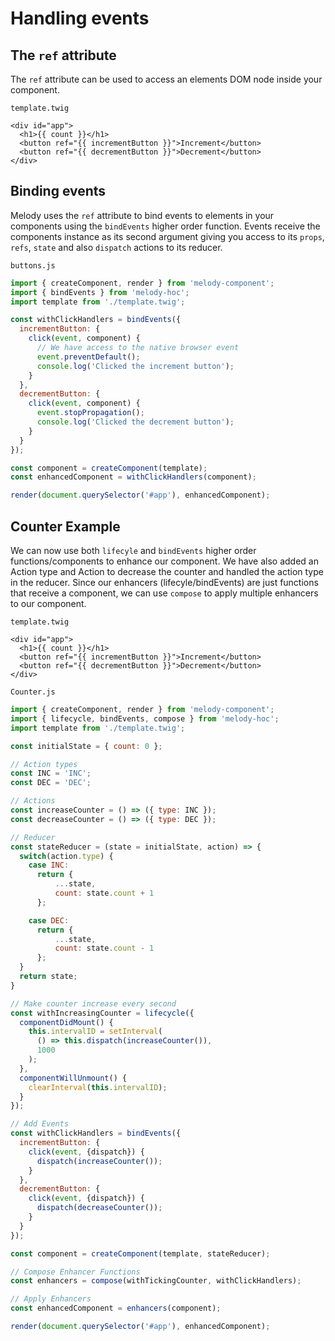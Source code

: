 # Handling events

## **The `ref` attribute**

The `ref` attribute can be used to access an elements DOM node inside your component.

`template.twig`
```twig
<div id="app">
  <h1>{{ count }}</h1>
  <button ref="{{ incrementButton }}">Increment</button>
  <button ref="{{ decrementButton }}">Decrement</button>
</div>
```

## **Binding events**
Melody uses the `ref` attribute to bind events to elements in your components using the `bindEvents` higher order function. Events receive the components instance as its second argument giving you access to its `props`, `refs`, `state` and also `dispatch` actions to its reducer.

`buttons.js`
```js
import { createComponent, render } from 'melody-component';
import { bindEvents } from 'melody-hoc';
import template from './template.twig';

const withClickHandlers = bindEvents({
  incrementButton: {
    click(event, component) {
      // We have access to the native browser event
      event.preventDefault(); 
      console.log('Clicked the increment button');
    }
  },
  decrementButton: {
    click(event, component) {
      event.stopPropagation();
      console.log('Clicked the decrement button');
    }
  }
});

const component = createComponent(template);
const enhancedComponent = withClickHandlers(component);

render(document.querySelector('#app'), enhancedComponent);
```

## **Counter Example**
We can now use both `lifecyle` and `bindEvents` higher order functions/components to enhance our component.
We have also added an Action type and Action to decrease the counter and handled the action type in the reducer.
Since our enhancers (lifecyle/bindEvents) are just functions that receive a component, we can use `compose` to apply multiple enhancers to our component.

`template.twig`
```twig
<div id="app">
  <h1>{{ count }}</h1>
  <button ref="{{ incrementButton }}">Increment</button>
  <button ref="{{ decrementButton }}">Decrement</button>
</div>
```

`Counter.js`
```js
import { createComponent, render } from 'melody-component';
import { lifecycle, bindEvents, compose } from 'melody-hoc';
import template from './template.twig';

const initialState = { count: 0 };

// Action types
const INC = 'INC';
const DEC = 'DEC';

// Actions
const increaseCounter = () => ({ type: INC });
const decreaseCounter = () => ({ type: DEC });

// Reducer
const stateReducer = (state = initialState, action) => {
  switch(action.type) {
    case INC:
      return {
          ...state,
          count: state.count + 1
      };

    case DEC:
      return {
          ...state,
          count: state.count - 1
      };
  }
  return state;
}

// Make counter increase every second
const withIncreasingCounter = lifecycle({
  componentDidMount() {
    this.intervalID = setInterval(
      () => this.dispatch(increaseCounter()),
      1000
    );
  },
  componentWillUnmount() {
    clearInterval(this.intervalID);
  }
});

// Add Events
const withClickHandlers = bindEvents({
  incrementButton: {
    click(event, {dispatch}) {
      dispatch(increaseCounter());
    }
  },
  decrementButton: {
    click(event, {dispatch}) {
      dispatch(decreaseCounter());
    }
  }
});

const component = createComponent(template, stateReducer);

// Compose Enhancer Functions
const enhancers = compose(withTickingCounter, withClickHandlers);

// Apply Enhancers
const enhancedComponent = enhancers(component);

render(document.querySelector('#app'), enhancedComponent);
```


